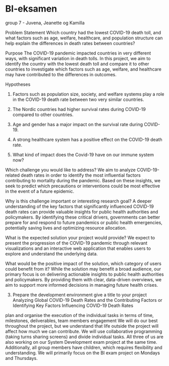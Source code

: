 # BI-eksamen
group 7 - Juvena, Jeanette og Kamilla

Problem Statement
Which country had the lowest COVID-19 death toll, and what factors such as age, welfare, healthcare, and population structure can help explain the differences in death rates between countries?

Purpose
The COVID-19 pandemic impacted countries in very different ways, with significant variation in death tolls. In this project, we aim to identify the country with the lowest death toll and compare it to other countries to investigate which factors such as age, welfare, and healthcare may have contributed to the differences in outcomes.


Hypotheses 

1. Factors such as population size, society, and welfare systems play a role in the COVID-19 death rate between two very similar countries.

2. The Nordic countries had higher survival rates during COVID-19 compared to other countries.

3. Age and gender has a major impact on the survival rate during COVID-19. 

4. A strong healthcare system has a positive effect on the COVID-19 death rate.

5. What kind of impact does the Covid-19 have on our immune system now? 



Which challenge you would like to address?
We aim to analyze COVID-19-related death rates in order to identify the most influential factors contributing to mortality during the pandemic. Based on these insights, we seek to predict which precautions or interventions could be most effective in the event of a future epidemic.


Why is this challenge important or interesting research goal?
A deeper understanding of the key factors that significantly influenced COVID-19 death rates can provide valuable insights for public health authorities and policymakers. By identifying these critical drivers, governments can better prepare for and respond to future pandemics or public health emergencies, potentially saving lives and optimizing resource allocation.


What is the expected solution your project would provide?
We expect to present the progression of the COVID-19 pandemic through relevant visualizations and an interactive web application that enables users to explore and understand the underlying data.


What would be the positive impact of the solution, which category of users could benefit from it?
While the solution may benefit a broad audience, our primary focus is on delivering actionable insights to public health authorities and policymakers. By providing them with clear, data-driven overviews, we aim to support more informed decisions in managing future health crises.

3. Prepare the development environment
give a title to your project
Analyzing Global COVID-19 Death Rates and the Contributing Factors 
or 
Identifying Key Factors Influencing COVID-19 Death Rates 

plan and organise the execution of the individual tasks in terms of time, milestones, deliverables, team members engagement
 We will do our best throughout the project, but we understand that life outside the project will affect how much we can contribute.
We will use collaborative programming (taking turns sharing screens) and divide individual tasks.
All three of us are also working on our System Development exam project at the same time.
Additionally, all group members have children, which requires flexibility and understanding.
We will primarily focus on the BI exam project on Mondays and Thursdays.



